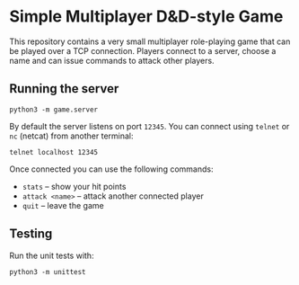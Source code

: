 # Simple Multiplayer D&D-style Game

This repository contains a very small multiplayer role-playing game that can
be played over a TCP connection. Players connect to a server, choose a name and
can issue commands to attack other players.

## Running the server

```
python3 -m game.server
```

By default the server listens on port `12345`. You can connect using `telnet`
or `nc` (netcat) from another terminal:

```
telnet localhost 12345
```

Once connected you can use the following commands:

- `stats` – show your hit points
- `attack <name>` – attack another connected player
- `quit` – leave the game

## Testing

Run the unit tests with:

```
python3 -m unittest
```
